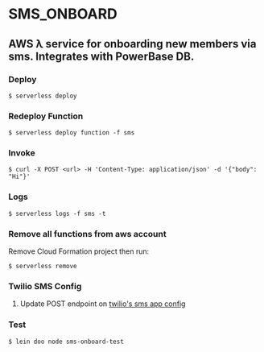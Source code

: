 # SMS_ONBOARD

## AWS λ service for onboarding new members via sms. Integrates with PowerBase DB.  

### Deploy

```shell
$ serverless deploy
```

### Redeploy Function

```
$ serverless deploy function -f sms
```

### Invoke

```shell
$ curl -X POST <url> -H 'Content-Type: application/json' -d '{"body": "Hi"}'
```

### Logs

```
$ serverless logs -f sms -t
```

### Remove all functions from aws account

Remove Cloud Formation project then run:

```
$ serverless remove
```

### Twilio SMS Config

1. Update POST endpoint on [twilio's sms app config](https://www.twilio.com/console/sms/services/MG7c87df1f861b9b9b5fdbb7404048376e)


### Test

```sh
$ lein doo node sms-onboard-test
```
